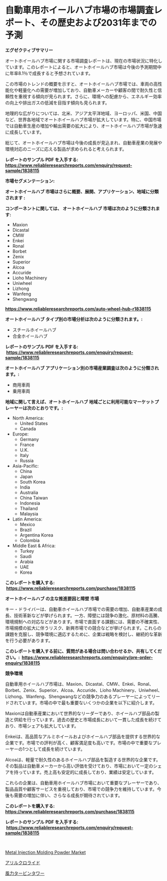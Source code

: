 <p><h1>自動車用ホイールハブ市場の市場調査レポート、その歴史および2031年までの予測</h1></p><p><strong>エグゼクティブサマリー</strong></p>
<p><p>オートホイールハブ市場に関する市場調査レポートは、現在の市場状況に特化しています。このレポートによると、オートホイールハブ市場は今後の予測期間中に年率8.1％で成長すると予想されています。</p><p>この市場のトレンドの概要を示すと、オートホイールハブ市場では、車両の高性能化や軽量化への需要が増加しており、自動車メーカーや顧客の間で耐久性と信頼性を重視する傾向が見られます。さらに、環境への配慮から、エネルギー効率の向上や排出ガスの低減を目指す傾向も見られます。</p><p>地理的な広がりについては、北米、アジア太平洋地域、ヨーロッパ、米国、中国など、世界各地域でオートホイールハブ市場が拡大しています。特に、中国市場では自動車生産の増加や輸出需要の拡大により、オートホイールハブ市場が急速に成長しています。</p><p>総じて、オートホイールハブ市場は今後の成長が見込まれ、自動車産業の発展や環境対応のニーズに応える製品が求められると考えられます。</p></p>
<p><strong>レポートのサンプル PDF を入手する: <a href="https://www.reliableresearchreports.com/enquiry/request-sample/1838115">https://www.reliableresearchreports.com/enquiry/request-sample/1838115</a></strong></p>
<p><strong>市場セグメンテーション:</strong></p>
<p><strong> オートホイールハブ 市場はさらに概要、展開、アプリケーション、地域に分類されます :</strong></p>
<p><strong>コンポーネントに関しては、 オートホイールハブ 市場は次のように分類されます: &nbsp;</strong></p>
<p><ul><li>Maxion</li><li>Dicastal</li><li>CMW</li><li>Enkei</li><li>Ronal</li><li>Borbet</li><li>Zenix</li><li>Superior</li><li>Alcoa</li><li>Accuride</li><li>Lioho Machinery</li><li>Uniwheel</li><li>Lizhong</li><li>Wanfeng</li><li>Shengwang</li></ul></p>
<p><strong><a href="https://www.reliableresearchreports.com/auto-wheel-hub-r1838115">https://www.reliableresearchreports.com/auto-wheel-hub-r1838115</a></strong></p>
<p><strong> オートホイールハブ タイプ別の市場分析は次のように分類されます。:</strong></p>
<p><ul><li>スチールホイールハブ</li><li>合金ホイールハブ</li></ul></p>
<p><strong>レポートのサンプル PDF を入手する: &nbsp;<a href="https://www.reliableresearchreports.com/enquiry/request-sample/1838115">https://www.reliableresearchreports.com/enquiry/request-sample/1838115</a></strong></p>
<p><strong> オートホイールハブ アプリケーション別の市場産業調査は次のように分類されます。:</strong></p>
<p><ul><li>商用車両</li><li>乗用車両</li></ul></p>
<p><strong>地域に関して言えば、オートホイールハブ 地域ごとに利用可能なマーケットプレーヤーは次のとおりです。:</strong></p>
<p><ul>
    <li>
        North America:
        <ul>
            <li>United States</li>
            <li>Canada</li>
        </ul>
    </li>
    <li>
        Europe:
        <ul>
            <li>Germany</li>
            <li>France</li>
            <li>U.K.</li>
            <li>Italy</li>
            <li>Russia</li>
        </ul>
    </li>
    <li>
        Asia-Pacific:
        <ul>
            <li>China</li>
            <li>Japan</li>
            <li>South Korea</li>
            <li>India</li>
            <li>Australia</li>
            <li>China Taiwan</li>
            <li>Indonesia</li>
            <li>Thailand</li>
            <li>Malaysia</li>
        </ul>
    </li>
    <li>
        Latin America:
        <ul>
            <li>Mexico</li>
            <li>Brazil</li>
            <li>Argentina Korea</li>
            <li>Colombia</li>
        </ul>
    </li>
    <li>
        Middle East & Africa:
        <ul>
            <li>Turkey</li>
            <li>Saudi</li>
            <li>Arabia</li>
            <li>UAE</li>
            <li>Korea</li>
        </ul>
    </li>
    </ul></p>
<p><strong>このレポートを購入する: &nbsp;<a href="https://www.reliableresearchreports.com/purchase/1838115">https://www.reliableresearchreports.com/purchase/1838115</a></strong></p>
<p><strong>オートホイールハブ の主な推進要因と障壁 市場</strong></p>
<p><p>キー・ドライバーは、自動車ホイールハブ市場での需要の増加、自動車産業の成長、技術革新などが挙げられます。一方、障壁には競争の激化、原材料の高騰、環境規制への対応などがあります。市場で直面する課題には、需要の不確実性、市場規模の拡大に伴うリスク、新興市場での競合などが挙げられます。これらの課題を克服し、競争環境に適応するために、企業は戦略を検討し、継続的な革新を行う必要があります。</p></p>
<p><strong>このレポートを購入する前に、質問がある場合は問い合わせるか、共有してください。:&nbsp; <a href="https://www.reliableresearchreports.com/enquiry/pre-order-enquiry/1838115">https://www.reliableresearchreports.com/enquiry/pre-order-enquiry/1838115</a></strong></p>
<p><strong>競争環境</strong></p>
<p><p>自動車用ホイールハブ市場は、Maxion、Dicastal、CMW、Enkei、Ronal、Borbet、Zenix、Superior、Alcoa、Accuride、Lioho Machinery、Uniwheel、Lizhong、Wanfeng、Shengwangなどの競争力のあるプレーヤーによってリードされています。市場の中で最も重要ないくつかの企業を以下に紹介します。</p><p>Maxionは自動車産業において世界的なリーダーであり、ホイールハブ部品の製造と供給を行っています。過去の歴史と市場成長において一貫した成長を続けており、市場シェアも拡大しています。</p><p>Enkeiは、高品質なアルミホイールおよびホイールハブ部品を提供する世界的な企業です。市場での評判が高く、顧客満足度も高いです。市場の中で重要なプレーヤーの1つとして成長を続けています。</p><p>Alcoaは、軽量で耐久性のあるホイールハブ部品を製造する世界的な企業です。その製品は自動車メーカーから高い評価を受けており、市場において一定のシェアを持っています。売上高も安定的に成長しており、業績は安定しています。</p><p>これらの企業は、自動車用ホイールハブ市場において重要なプレーヤーであり、製品品質や顧客サービスを重視しており、市場での競争力を維持しています。今後も需要の増加に伴い、さらなる成長が期待されています。</p></p>
<p><strong>このレポートを購入する: &nbsp; <a href="https://www.reliableresearchreports.com/purchase/1838115">https://www.reliableresearchreports.com/purchase/1838115</a></strong></p>
<p><strong>レポートのサンプル PDF を入手する: &nbsp;<a href="https://www.reliableresearchreports.com/enquiry/request-sample/1838115">https://www.reliableresearchreports.com/enquiry/request-sample/1838115</a></strong><strong></strong></p>
<p>&nbsp;</p>
<p><p><a href="https://extreme-scabiosa-c81.notion.site/Decoding-the-Metal-Injection-Molding-Powder-Market-A-Deep-Dive-into-the-Latest-Market-Trends-Marke-98a70827931042759e9274afca0f9f20">Metal Injection Molding Powder Market</a></p><p><a href="https://github.com/EstaSprer20231/Market-Research-Report-List-1/blob/main/119231421349.md">アリルクロライド</a></p><p><a href="https://github.com/vlcostes/Market-Research-Report-List-1/blob/main/894404821348.md">風力タービンタワー</a></p></p>